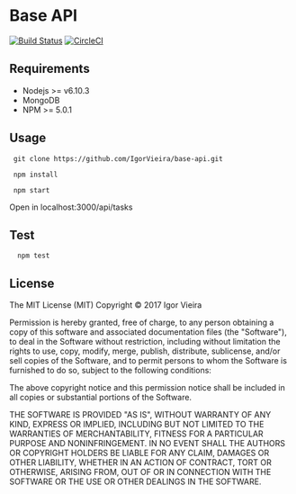 # Base API

[![Build Status](https://travis-ci.org/IgorVieira/base-api.svg?branch=master)](https://travis-ci.org/IgorVieira/base-api)
[![CircleCI](https://circleci.com/gh/IgorVieira/base-api.svg?style=svg)](https://circleci.com/gh/IgorVieira/base-api)


## Requirements

 - Nodejs >= v6.10.3 
 - MongoDB
 - NPM >= 5.0.1


## Usage

```
 git clone https://github.com/IgorVieira/base-api.git
```
```
 npm install
```

```
 npm start
```

Open in localhost:3000/api/tasks

## Test

```
  npm test
```

## License

The MIT License (MIT) Copyright © 2017 Igor Vieira

Permission is hereby granted, free of charge, to any person obtaining a copy of this software and associated documentation files (the "Software"), to deal in the Software without restriction, including without limitation the rights to use, copy, modify, merge, publish, distribute, sublicense, and/or sell copies of the Software, and to permit persons to whom the Software is furnished to do so, subject to the following conditions:

The above copyright notice and this permission notice shall be included in all copies or substantial portions of the Software.

THE SOFTWARE IS PROVIDED "AS IS", WITHOUT WARRANTY OF ANY KIND, EXPRESS OR IMPLIED, INCLUDING BUT NOT LIMITED TO THE WARRANTIES OF MERCHANTABILITY, FITNESS FOR A PARTICULAR PURPOSE AND NONINFRINGEMENT. IN NO EVENT SHALL THE AUTHORS OR COPYRIGHT HOLDERS BE LIABLE FOR ANY CLAIM, DAMAGES OR OTHER LIABILITY, WHETHER IN AN ACTION OF CONTRACT, TORT OR OTHERWISE, ARISING FROM, OUT OF OR IN CONNECTION WITH THE SOFTWARE OR THE USE OR OTHER DEALINGS IN THE SOFTWARE.
